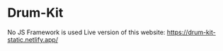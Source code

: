 # Drum-Kit

No JS Framework is used
Live version of this website: https://drum-kit-static.netlify.app/

